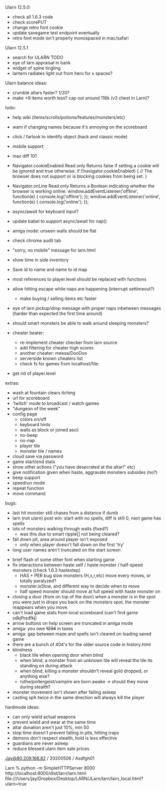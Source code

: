 
Ularn 12.5.0:
- check all 1.6.3 code
- check scorePUT
- change retro font cookie
- update savegame test endpoint eventually
- retro font mode isn't properly monospaced in mac/safari

Ularn 12.5.1
- search for ULARN TODO
- eye of larn appraisal in bank
- widget of spine tingling
- lantern radiates light out from hero for x spaces?

Ularn balance ideas:
- crumble altars faster? 1/20?
- make +9 items worth less? cap out around 116k (v3 chest in Larn)?

todo:
* help wiki (items/scrolls/potions/features/monsters/etc)
- warn if changing names because it's annoying on the scoreboard
- click / farlook to identify object (hack and classic mode)
- mobile support
- max diff 101

- Navigator.cookieEnabled Read only
   Returns false if setting a cookie will be ignored and true otherwise.
   if (!navigator.cookieEnabled) { 
     // The browser does not support or is blocking cookies from being set. 
   }
- Navigator.onLine Read only
   Returns a Boolean indicating whether the browser is working online.
   window.addEventListener('offline', function(e) { console.log('offline'); });
   window.addEventListener('online', function(e) { console.log('online'); });
- async/await for keyboard input?
- update babel to support async/await for nap()
- amiga mode: unseen walls should be flat
- check chrome audit tab
- "sorry, no mobile" message for larn.html
- show time in side inventory
- Save id to name and name to id map
- most references to player.level should be replaced with functions
- allow hitting escape while naps are happening (interrupt settimeout?)
  - make buying / selling items etc faster 
- eye of larn pickup/drop message with proper naps inbetween messages (harder than expected the first time around)
- should smart monsters be able to walk around sleeping monsters?
- cheater beater:
  - re-implement cheater checker from larn source
  - add filtering for cheater high scores
  - another cheater: meesa/DooDoo
  - serverside known cheaters list
  - check fs for games from localhost/file:
- get rid of player.level

extras:
- wash at fountain clears itching
- url for scoreboard
- 'twitch' mode to broadcast / watch games
- "dungeon of the week"
- config page
  - colors on/off
  - keyboard hints
  - walls as block or joined ascii
  - no-beep
  - no-nap
  - player tile
  - monster tile / names
- cloud save via password
- game start/end stats
- show other actions ("you have desecrated at the altar!" etc)
- give notification given when haste, aggravate monsters subsides (no?)
- beep support
- speedrun mode
- repeat function
- move command

bugs:
* last hit monster still chases from a distance if dumb
* larn (not ularn) post win: start with no spells, diff is still 0, next game has spells
* lots of monsters walking through walls (fixed?)
  - was this due to smart ripple[] not being cleared?
* fall down pit, area around player isn't exposed
   - only when player doesn't fall down on the first 'try'
* long user names aren't truncated on the start screen
- brief flash of some other font when starting game
- fix interactions between haste self / haste monster / half-speed monsters (check 1.6.3 hastestep)
  * HAS + PER bug slow monsters (H,x,r,etc) move every moves, or totally paralyzed?
  - monster.isSlow, and different way to decide when to move
  - half speed monster should move at full speed with haste monster on
- closing a door (from on top of the door) when a monster is in the spot you were
  just in drops you back on the monsters spot. the monster reappears when you move.
- can't load game stats from local scoreboard (can't find game sdkjfhsdfkj)
- arrow buttons on help screen are truncated in amiga mode
- amiga: you owe <strike>1234</strike> in taxes
- amiga: gap between maze and spells isn't cleared on loading saved game
- there are a bunch of 404's for the older source code in history.html
- blindness
  - black tile when opening door when blind
  - when blind, a monster from an unknown tile will reveal the tile its standing on during attack
  - when blind, killing a monster shouldn't reveal gold dropped, or anything else?
  - rothe/poltergeist/vampire are born awake -> should they move during stealth?
- monster movement isn't shown after falling asleep
- casting sph twice in the same direction will always kill the player

hardmode ideas:
- can only wield actual weapons
- prevent wield and wear at the same time
- altar donation aren't just 10%, min 50
- stop time doesn't prevent falling in pits, hitting traps
- demons don't respect stealth, hold is less effective
- guardians are never asleep 
- reduce blessed ularn item sale prices


Jay@80.209.166.82 / 20200506 / Asdfgh01

Larn % python -m SimpleHTTPServer 8000
http://localhost:8000/dist/larn/larn.html
file:///Users/jay/Dropbox/Desktop/LARN/JLarn/larn/larn_local.html?ularn=true

